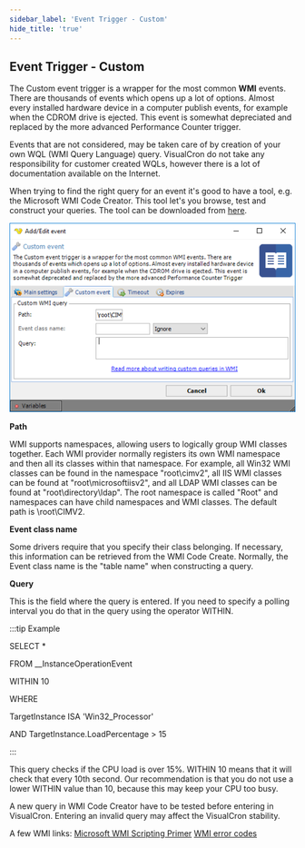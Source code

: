 ```yaml
---
sidebar_label: 'Event Trigger - Custom'
hide_title: 'true'
---
```


## Event Trigger - Custom

The Custom event trigger is a wrapper for the most common **WMI** events. There are thousands of events which opens up a lot of options. Almost every installed hardware device in a computer publish events, for example when the CDROM drive is ejected. This event is somewhat depreciated and replaced by the more advanced Performance Counter trigger.
 
Events that are not considered, may be taken care of by creation of your own WQL (WMI Query Language) query. VisualCron do not take any responsibility for customer created WQLs, however there is a lot of documentation available on the Internet.
 
When trying to find the right query for an event it's good to have a tool, e.g. the Microsoft WMI Code Creator. This tool let's you browse, test and construct your queries. The tool can be downloaded from [here](https://www.microsoft.com/en-us/download/details.aspx?id=8572).

![](../../../static/img/triggereventcustomevent.png)

**Path**

WMI supports namespaces, allowing users to logically group WMI classes together. Each WMI provider normally registers its own WMI namespace and then all its classes within that namespace. For example, all Win32 WMI classes can be found in the namespace "root\cimv2", all IIS WMI classes can be found at "root\microsoftiisv2", and all LDAP WMI classes can be found at "root\directory\ldap". The root namespace is called "Root" and namespaces can have child namespaces and WMI classes. The default path is \root\CIMV2.
 
**Event class name**

Some drivers require that you specify their class belonging. If necessary, this information can be retrieved from the WMI Code Create. Normally, the Event class name is the "table name" when constructing a query.
 
**Query**

This is the field where the query is entered. If you need to specify a polling interval you do that in the query using the operator WITHIN. 

:::tip Example

SELECT *

FROM __InstanceOperationEvent

WITHIN 10

WHERE

TargetInstance ISA 'Win32_Processor'

AND TargetInstance.LoadPercentage > 15

:::

This query checks if the CPU load is over 15%. WITHIN 10 means that it will check that every 10th second. Our recommendation is that you do not use a lower WITHIN value than 10, because this may keep your CPU too busy.
 
A new query in WMI Code Creator have to be tested before entering in VisualCron. Entering an invalid query may affect the VisualCron stability.
 
A few WMI links:
[Microsoft WMI Scripting Primer](https://www.microsoft.com/technet/scriptcenter/guide/sas_wmi_overview.mspx?mfr=true)
[WMI error codes](https://learn.microsoft.com/en-us/windows/win32/api/wbemdisp/ne-wbemdisp-wbemerrorenum?redirectedfrom=MSDN)